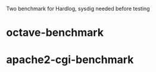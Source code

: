Two benchmark for Hardlog, sysdig needed before testing

# octave-benchmark


# apache2-cgi-benchmark


